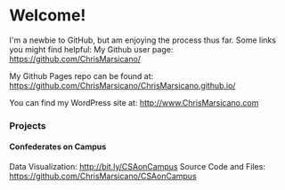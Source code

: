 # Welcome!

I'm a newbie to GitHub, but am enjoying the process thus far. Some links you might find helpful:
My Github user page:
https://github.com/ChrisMarsicano/

My Github Pages repo can be found at:
https://github.com/ChrisMarsicano/ChrisMarsicano.github.io/

You can find my WordPress site at:
http://www.ChrisMarsicano.com

### Projects
#### Confederates on Campus
Data Visualization: http://bit.ly/CSAonCampus
Source Code and Files: https://github.com/ChrisMarsicano/CSAonCampus
